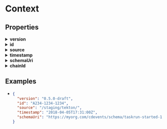 # Context



## Properties

<details><summary><strong>version</strong></summary>

* Type: [`Version`](Version.md)
* Description: 
* Constraints: ?
* Examples: 
  * ```json
    "0.4.0"
    ```

  * ```json
    "0.5.0-draft"
    ```



</details>
<details><summary><strong>id</strong></summary>

* Type: [`Id`](Id.md)
* Description: 
* Constraints: ?
* Examples: 
  * ```json
    "tenant1/12345-abcde"
    ```



</details>
<details><summary><strong>source</strong></summary>

* Type: [`Source`](Source.md)
* Description: 
* Constraints: ?
* Examples: 
  * ```json
    "/tekton"
    ```

  * ```json
    "https://www.jenkins.io/"
    ```

  * ```json
    "/cloud1/spinnaker-A"
    ```

  * ```json
    "/cluster2/keptn-A"
    ```

  * ```json
    "/teamX/knative-1"
    ```



</details>
<details><summary><strong>timestamp</strong></summary>

* Type: [`Timestamp`](Timestamp.md)
* Description: Scalar string in the format specified in [RFC 3339](https://datatracker.ietf.org/doc/html/rfc3339)
* Constraints: ?
* Examples: *No examples*

</details>
<details><summary><strong>schemaUri</strong></summary>

* Type: string
* Description: 
* Constraints: ?
* Examples: *No examples*

</details>
<details><summary><strong>chainId</strong></summary>

* Type: string
* Description: 
* Constraints: ?
* Examples: *No examples*

</details>

## Examples


* ```json
  {
    "version": "0.5.0-draft",
    "id": "A234-1234-1234",
    "source": "/staging/tekton/",
    "timestamp": "2018-04-05T17:31:00Z",
    "schemaUri": "https://myorg.com/cdevents/schema/taskrun-started-1-1-0"
  }
  ```




